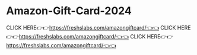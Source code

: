 # Amazon-Gift-Card-2024
CLICK HERE👉👉https://freshslabs.com/amazongiftcard/👈👈 CLICK HERE👉👉https://freshslabs.com/amazongiftcard/👈👈 CLICK HERE👉👉https://freshslabs.com/amazongiftcard/👈👈
